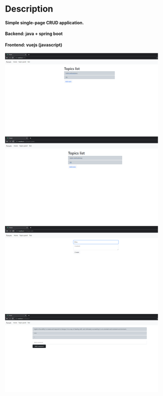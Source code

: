 # Description
#### Simple single-page CRUD application.
#### Backend: java + spring boot
#### Frontend: vuejs (javascript)
![Alt text](/description/main-page.PNG "Main page")
![Alt text](/description/topics-panel-page.PNG "Topics list")
![Alt text](/description/add-topic-page.PNG "Add topic page")
![Alt text](/description/topic-page.PNG "Topic page")
